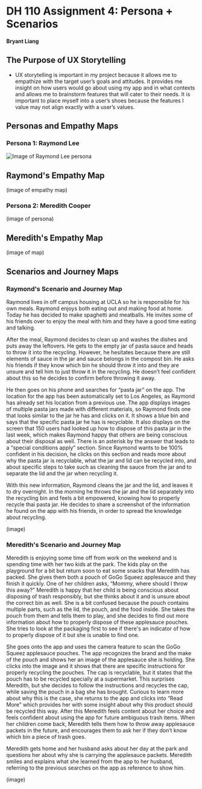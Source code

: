 # DH 110 Assignment 4: Persona + Scenarios
#### Bryant Liang

## The Purpose of UX Storytelling
* UX storytelling is important in my project because it allows me to empathize with the target user’s goals and attitudes. It provides me insight on how users would go about using my app and in what contexts and allows me to brainstorm features that will cater to their needs. It is important to place myself into a user’s shoes because the features I value may not align exactly with a user’s values. 

## Personas and Empathy Maps
### Persona 1: Raymond Lee 
![Image of Raymond Lee persona](https://user-images.githubusercontent.com/79380837/197952675-4827f048-a1ef-49f7-9e7f-f168d73c0516.png)
## Raymond's Empathy Map
(image of empathy map)

### Persona 2: Meredith Cooper
(image of persona)
## Meredith's Empathy Map
(image of map)

## Scenarios and Journey Maps

### Raymond's Scenario and Journey Map
Raymond lives in off campus housing at UCLA so he is responsible for his own meals. Raymond enjoys both eating out and making food at home. Today he has decided to make spaghetti and meatballs. He invites some of his friends over to enjoy the meal with him and they have a good time eating and talking. 

After the meal, Raymond decides to clean up and washes the dishes and puts away the leftovers. He gets to the empty jar of pasta sauce and heads to throw it into the recycling. However, he hesitates because there are still elements of sauce in the jar and sauce belongs in the compost bin. He asks his friends if they know which bin he should throw it into and they are unsure and tell him to just throw it in the recycling. He doesn’t feel confident about this so he decides to confirm before throwing it away. 

He then goes on his phone and searches for “pasta jar” on the app. The location for the app has been automatically set to Los Angeles, as Raymond has already set his location from a previous use. The app displays images of multiple pasta jars made with different materials, so Raymond finds one that looks similar to the jar he has and clicks on it. It shows a blue bin and says that the specific pasta jar he has is recyclable. It also displays on the screen that 150 users had looked up how to dispose of this pasta jar in the last week, which makes Raymond happy that others are being conscious about their disposal as well. There is an asterisk by the answer that leads to a “special conditions apply” section. Since Raymond wants to be 100% confident in his decision, he clicks on this section and reads more about why the pasta jar is recyclable, what the jar and lid can be recycled into, and about specific steps to take such as cleaning the sauce from the jar and to separate the lid and the jar when recycling it. 

With this new information, Raymond cleans the jar and the lid, and leaves it to dry overnight. In the morning he throws the jar and the lid separately into the recycling bin and feels a bit empowered, knowing how to properly recycle thai pasta jar. He decides to share a screenshot of the information he found on the app with his friends, in order to spread the knowledge about recycling. 

(image)

### Meredith's Scenario and Journey Map
Meredith is enjoying some time off from work on the weekend and is spending time with her two kids at the park. The kids play on the playground for a bit but return soon to eat some snacks that Meredith has packed. She gives them both a pouch of GoGo Squeez applesauce and they finish it quickly. One of her children asks, “Mommy, where should I throw this away?” Meredith is happy that her child is being conscious about disposing of trash responsibly, but she thinks about it and is unsure about the correct bin as well. She is a bit confused because the pouch contains multiple parts, such as the lid, the pouch, and the food inside. She takes the pouch from them and tells them to play, and she decides to find out more information about how to properly dispose of these applesauce pouches. She tries to look at the packaging first to see if there's an indicator of how to properly dispose of it but she is unable to find one.

She goes onto the app and uses the camera feature to scan the GoGo Squeez applesauce pouches. The app recognizes the brand and the make of the pouch and shows her an image of the applesauce she is holding. She clicks into the image and it shows that there are specific instructions for properly recycling the pouches. The cap is recyclable, but it states that the pouch has to be recycled specially at a supermarket. This surprises Meredith, but she decides to follow the instructions and recycles the cap, while saving the pouch in a bag she has brought. Curious to learn more about why this is the case, she returns to the app and clicks into “Read More” which provides her with some insight about why this product should be recycled this way. After this Meredith feels content about her choice and feels confident about using the app for future ambiguous trash items. When her children come back, Meredith tells them how to throw away applesauce packets in the future, and encourages them to ask her if they don’t know which bin a piece of trash goes. 

Meredith gets home and her husband asks about her day at the park and questions her about why she is carrying the applesauce packets. Meredith smiles and explains what she learned from the app to her husband, referring to the previous searches on the app as reference to show him. 

(image)
